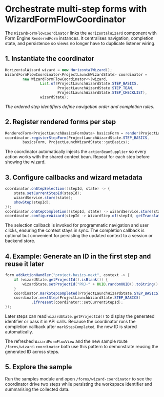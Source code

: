 # Orchestrate multi-step forms with WizardFormFlowCoordinator

The `WizardFormFlowCoordinator` links the `HorizontalWizard` component with Form Engine
`RenderedForm` instances. It centralises navigation, completion state, and persistence so
views no longer have to duplicate listener wiring.

## 1. Instantiate the coordinator

```java
HorizontalWizard wizard = new HorizontalWizard();
WizardFormFlowCoordinator<ProjectLaunchWizardState> coordinator =
        new WizardFormFlowCoordinator<>(wizard,
                List.of(ProjectLaunchWizardState.STEP_BASICS,
                        ProjectLaunchWizardState.STEP_TEAM,
                        ProjectLaunchWizardState.STEP_CHECKLIST),
                wizardState);
```

*The ordered step identifiers define navigation order and completion rules.*

## 2. Register rendered forms per step

```java
RenderedForm<ProjectLaunchBasicsFormData> basicsForm = render(ProjectLaunchBasicsFormDefinition.class);
coordinator.registerStepForm(ProjectLaunchWizardState.STEP_BASICS,
        basicsForm, ProjectLaunchWizardState::getBasics);
```

The coordinator automatically injects the `actionBeanSupplier` so every action works with the
shared context bean. Repeat for each step before showing the wizard.

## 3. Configure callbacks and wizard metadata

```java
coordinator.onStepSelection((stepId, state) -> {
    state.setCurrentStepId(stepId);
    wizardService.store(state);
    showStep(stepId);
});
coordinator.onStepCompletion((stepId, state) -> wizardService.store(state));
coordinator.configureWizard(stepId -> WizardStep.of(stepId, getTranslation(labelKeys.get(stepId))));
```

The selection callback is invoked for programmatic navigation and user clicks, ensuring the
context stays in sync. The completion callback is optional but convenient for persisting the
updated context to a session or backend store.

## 4. Example: Generate an ID in the first step and reuse it later

```java
form.addActionHandler("project-basics-next", context -> {
    if (wizardState.getProjectId().isBlank()) {
        wizardState.setProjectId("PRJ-" + UUID.randomUUID().toString().substring(0, 8).toUpperCase(Locale.ROOT));
    }
    coordinator.markStepCompleted(ProjectLaunchWizardState.STEP_BASICS);
    coordinator.nextStep(ProjectLaunchWizardState.STEP_BASICS)
            .ifPresent(coordinator::setCurrentStepId);
});
```

Later steps can read `wizardState.getProjectId()` to display the generated identifier or pass it
in API calls. Because the coordinator runs the completion callback after `markStepCompleted`, the
new ID is stored automatically.

The refreshed `WizardFormFlowView` and the new sample route `/forms/wizard-coordinator` both use
this pattern to demonstrate reusing the generated ID across steps.

## 5. Explore the sample

Run the samples module and open `/forms/wizard-coordinator` to see the coordinator drive two
steps while persisting the workspace identifier and summarising the collected data.
